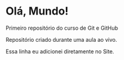 # Olá, Mundo!
 Primeiro repositório do curso de Git e GitHub

 Repositório criado durante uma aula ao vivo.   

 Essa linha eu adicionei diretamente no Site.
